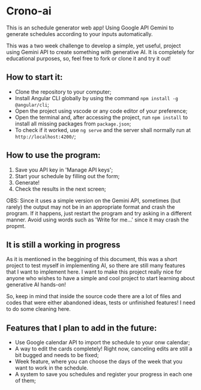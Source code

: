 # Crono-ai
This is an schedule generator web app! Using Google API Gemini to generate schedules according to your inputs automatically.  

This was a two week challenge to develop a simple, yet useful, project using Gemini API to create something with generative AI. It is completely for educational purposes, so, feel free to fork or clone it and try it out!

## How to start it:

* Clone the repository to your computer;  
* Install Angular CLI globally by using the command `npm install -g @angular/cli`;  
* Open the project using vscode or any code editor of your preference;  
* Open the terminal and, after accessing the project, run `npm install` to install all missing packages from  `package.json`;  
* To check if it worked, use `ng serve` and the server shall normally run at `http://localhost:4200/`;

## How to use the program:  

1. Save you API key in 'Manage API keys';  
2. Start your schedule by filling out the form;  
3. Generate!  
4. Check the results in the next screen;  

OBS: Since it uses a simple version on the Gemini API, sometimes (but rarely) the output may not be in an appropriate format and crash the program. If it happens, just restart the program and try asking in a different manner. Avoid using words such as 'Write for me...' since it may crash the propmt.

## It is still a working in progress

As it is mentioned in the beggining of this document, this was a short project to test myself in implementing AI, so there are still many features that I want to implement here. I want to make this project really nice for anyone who wishes to have a simple and cool project to start learning about generative AI hands-on!

So, keep in mind that inside the source code there are a lot of files and codes that were either abandoned ideas, tests or unfinished features! I need to do some cleaning here.

## Features that I plan to add in the future:  

* Use Google calendar API to import the schedule to your onw calendar;  
* A way to edit the cards completely! Right now, canceling edits are still a bit bugged and needs to be fixed;  
* Week feature, where you can choose the days of the week that you want to work in the schedule.
* A system to save you schedules and register your progress in each one of them;